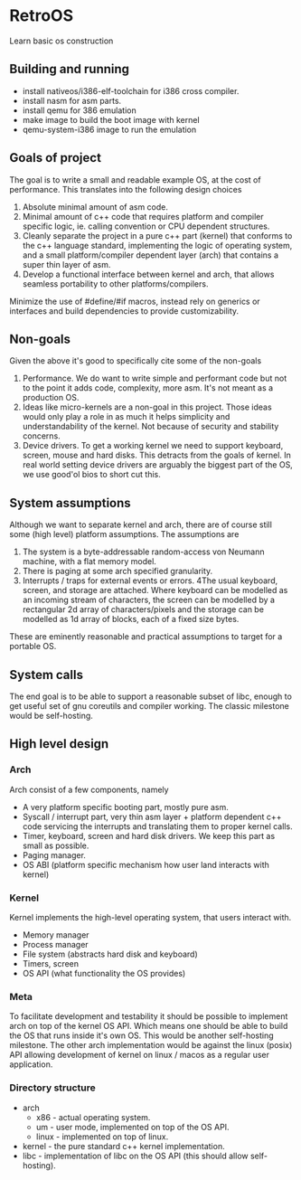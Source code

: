 # RetroOS
Learn basic os construction

## Building and running
- install nativeos/i386-elf-toolchain for i386 cross compiler.
- install nasm for asm parts.
- install qemu for 386 emulation
- make image to build the boot image with kernel
- qemu-system-i386 image to run the emulation

## Goals of project
The goal is to write a small and readable example OS, at the cost of performance. This translates
into the following design choices 
1) Absolute minimal amount of asm code.
2) Minimal amount of c++ code that requires platform and compiler
specific logic, ie. calling convention or CPU dependent structures.
3) Cleanly separate the project in a pure c++ part (kernel) that conforms to
the c++ language standard, implementing the logic of operating system,
and a small platform/compiler dependent layer (arch) that contains a
super thin layer of asm.
4) Develop a functional interface between kernel and arch,
that allows seamless portability to other platforms/compilers.

Minimize the use of #define/#if macros, instead rely on generics or
interfaces and build dependencies to provide customizability.

## Non-goals

Given the above it's good to specifically cite some of the non-goals
1) Performance. We do want to write simple and performant code but 
not to the point it adds code, complexity, more asm. It's not meant
as a production OS.
2) Ideas like micro-kernels are a non-goal in this project. Those
ideas would only play a role in as much it helps simplicity and 
understandability of the kernel. Not because of security and
stability concerns.
3) Device drivers. To get a working kernel we need to support
keyboard, screen, mouse and hard disks. This detracts from the goals
of kernel. In real world setting device drivers are arguably the
biggest part of the OS, we use good'ol bios to short cut this.

## System assumptions

Although we want to separate kernel and arch, there are of course
still some (high level) platform assumptions. The assumptions are
1) The system is a byte-addressable random-access von Neumann 
machine, with a flat memory model.
2) There is paging at some arch specified granularity.
3) Interrupts / traps for external events or errors.
4The usual keyboard, screen, and storage are attached. Where
keyboard can be modelled as an incoming stream of characters, the
screen can be modelled by a rectangular 2d array of characters/pixels
and the storage can be modelled as 1d array of blocks, each of a
fixed size bytes. 

These are eminently reasonable and practical assumptions to target for
a portable OS.

## System calls

The end goal is to be able to support a reasonable subset of libc,
enough to get useful set of gnu coreutils and compiler working.
The classic milestone would be self-hosting.

## High level design

### Arch

Arch consist of a few components, namely
- A very platform specific booting part, mostly pure asm.
- Syscall / interrupt part, very thin asm layer + platform
dependent c++ code servicing the interrupts and translating them
to proper kernel calls.
- Timer, keyboard, screen and hard disk drivers. We keep this part
as small as possible.
- Paging manager.
- OS ABI (platform specific mechanism how user land interacts with kernel)

### Kernel

Kernel implements the high-level operating system, that users
interact with. 
- Memory manager
- Process manager
- File system (abstracts hard disk and keyboard)
- Timers, screen
- OS API (what functionality the OS provides)

### Meta

To facilitate development and testability it should be possible to
implement arch on top of the kernel OS API. Which means one should be
able to build the OS that runs inside it's own OS. This would
be another self-hosting milestone. The other arch implementation
would be against the linux (posix) API allowing development of
kernel on linux / macos as a regular user application.

### Directory structure

- arch
  - x86 - actual operating system.
  - um - user mode, implemented on top of the OS API.
  - linux - implemented on top of linux.
- kernel - the pure standard c++ kernel implementation.
- libc - implementation of libc on the OS API (this should allow self-hosting).